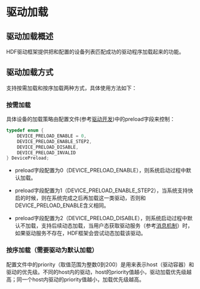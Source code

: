 # 驱动加载

## 驱动加载概述
HDF驱动框架提供把和配置的设备列表匹配成功的驱动程序加载起来的功能。

## 驱动加载方式

支持按需加载和按序加载两种方式，具体使用方法如下：

### 按需加载

具体设备的加载策略由配置文件(参考[驱动开发](../driver/driver-hdf-development.md))中的preload字段来控制：

```c
typedef enum {
    DEVICE_PRELOAD_ENABLE = 0,
    DEVICE_PRELOAD_ENABLE_STEP2,
    DEVICE_PRELOAD_DISABLE,
    DEVICE_PRELOAD_INVALID
} DevicePreload;
```
- preload字段配置为0（DEVICE_PRELOAD_ENABLE），则系统启动过程中默认加载。

- preload字段配置为1（DEVICE_PRELOAD_ENABLE_STEP2），当系统支持快启的时候，则在系统完成之后再加载这一类驱动，否则和DEVICE_PRELOAD_ENABLE含义相同。

- preload字段配置为2（DEVICE_PRELOAD_DISABLE），则系统启动过程中默认不加载，支持后续动态加载，当用户态获取驱动服务（参考[消息机制](../driver/driver-hdf-message-management.md)）时，如果驱动服务不存在，HDF框架会尝试动态加载该驱动。

### 按序加载（需要驱动为默认加载）

配置文件中的priority（取值范围为整数0到200）是用来表示host（驱动容器）和驱动的优先级。不同的host内的驱动，host的priority值越小，驱动加载优先级越高；同一个host内驱动的priority值越小，加载优先级越高。